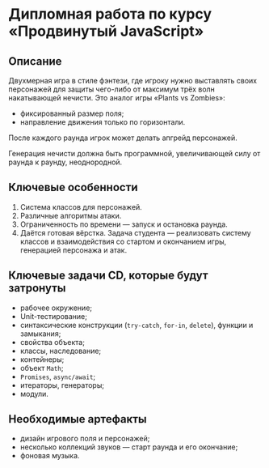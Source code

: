 # Дипломная работа по курсу «Продвинутый JavaScript»

## Описание

Двухмерная игра в стиле фэнтези, где игроку нужно выставлять своих персонажей для защиты чего-либо от максимум трёх волн накатывающей нечисти. Это аналог игры «Plants vs Zombies»: 
- фиксированный размер поля; 
- направление движения только по горизонтали. 

После каждого раунда игрок может делать апгрейд персонажей.

Генерация нечисти должна быть программной, увеличивающей силу от раунда к раунду, неоднородной.

## Ключевые особенности

1. Система классов для персонажей.
2. Различные алгоритмы атаки.
3. Ограниченность по времени — запуск и остановка раунда.
4. Даётся готовая вёрстка. Задача студента — реализовать систему классов и взаимодействия со стартом и окончанием игры, генерацией персонажа и атак.

## Ключевые задачи CD, которые будут затронуты

- рабочее окружение;
- Unit-тестирование;
- синтаксические конструкции (`try-catch`, `for-in`, `delete`), функции и замыкания;
- свойства объекта;
- классы, наследование;
- контейнеры;
- объект `Math`;
- `Promises`, `async/await`;
- итераторы, генераторы;
- модули.

## Необходимые артефакты

- дизайн игрового поля и персонажей;
- несколько коллекций звуков — старт раунда и его окончание; 
- фоновая музыка.
